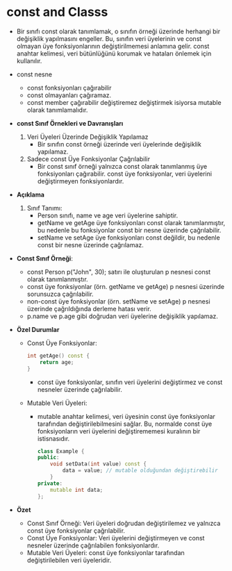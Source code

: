 # const and Classs
- Bir sınıfı const olarak tanımlamak, o sınıfın örneği üzerinde herhangi bir değişiklik yapılmasını engeller. Bu, sınıfın veri üyelerinin ve const olmayan üye fonksiyonlarının değiştirilmemesi anlamına gelir. const anahtar kelimesi, veri bütünlüğünü korumak ve hataları önlemek için kullanılır.

- const nesne
    - const fonksiyonları çağırabilir
    - const olmayanları çağıramaz.
    - const member çağırabilir değiştiremez değiştirmek isiyorsa mutable olarak tanımlamalıdır.
- **const Sınıf Örnekleri ve Davranışları**
    1. Veri Üyeleri Üzerinde Değişiklik Yapılamaz
        - Bir sınıfın const örneği üzerinde veri üyelerinde değişiklik yapılamaz.
    2. Sadece const Üye Fonksiyonlar Çağrılabilir
        - Bir const sınıf örneği yalnızca const olarak tanımlanmış üye fonksiyonları çağırabilir. const üye fonksiyonlar, veri üyelerini değiştirmeyen fonksiyonlardır.

- **Açıklama**
    1. Sınıf Tanımı:
        - Person sınıfı, name ve age veri üyelerine sahiptir.
        - getName ve getAge üye fonksiyonları const olarak tanımlanmıştır, bu nedenle bu fonksiyonlar const bir nesne üzerinde çağrılabilir.
        - setName ve setAge üye fonksiyonları const değildir, bu nedenle const bir nesne üzerinde çağrılamaz.

- **Const Sınıf Örneği**:
    - const Person p("John", 30); satırı ile oluşturulan p nesnesi const olarak tanımlanmıştır.
    - const üye fonksiyonlar (örn. getName ve getAge) p nesnesi üzerinde sorunsuzca çağrılabilir.
    - non-const üye fonksiyonlar (örn. setName ve setAge) p nesnesi üzerinde çağrıldığında derleme hatası verir.
    - p.name ve p.age gibi doğrudan veri üyelerine değişiklik yapılamaz.

- **Özel Durumlar**
    - Const Üye Fonksiyonlar:
        ```cpp
        int getAge() const {
            return age;
        }
        ```
        - const üye fonksiyonlar, sınıfın veri üyelerini değiştirmez ve const nesneler üzerinde çağrılabilir.

    - Mutable Veri Üyeleri:
        - mutable anahtar kelimesi, veri üyesinin const üye fonksiyonlar tarafından değiştirilebilmesini sağlar. Bu, normalde const üye fonksiyonların veri üyelerini değiştirememesi kuralının bir istisnasıdır.
            ```cpp
            class Example {
            public:
                void setData(int value) const {
                    data = value; // mutable olduğundan değiştirebilir
                }
            private:
                mutable int data;
            };
            ```
- **Özet**
    - Const Sınıf Örneği: Veri üyeleri doğrudan değiştirilemez ve yalnızca const üye fonksiyonlar çağrılabilir.
    - Const Üye Fonksiyonlar: Veri üyelerini değiştirmeyen ve const nesneler üzerinde çağrılabilen fonksiyonlardır.
    - Mutable Veri Üyeleri: const üye fonksiyonlar tarafından değiştirilebilen veri üyeleridir.
